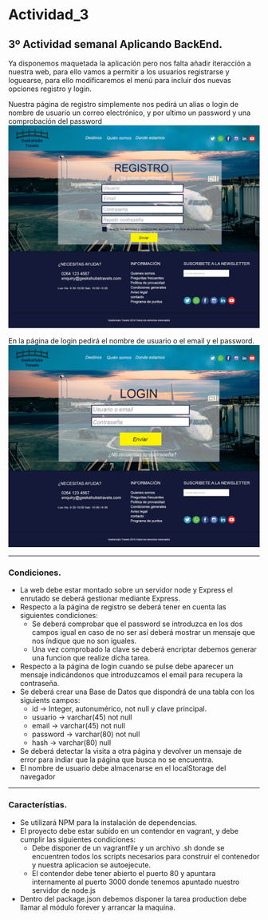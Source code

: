 # Actividad_3
## 3º Actividad semanal Aplicando BackEnd.

Ya disponemos maquetada la aplicación pero nos falta añadir iteracción a nuestra web, para ello vamos a permitir a los usuarios registrarse y loguearse, para ello modificaremos el menú para incluir dos nuevas opciones registro y login.

Nuestra página de registro simplemente nos pedirá un alias o login de nombre de usuario un correo electrónico, y por ultimo un password y una comprobación del password
![alt_text](https://github.com/GeeksHubsAcademy/Actividad_3/blob/master/register.jpg)

En la página de login pedirá el nombre de usuario o el email y el password.
![alt_text](https://github.com/GeeksHubsAcademy/Actividad_3/blob/master/login.jpg)

---

### Condiciones.

* La web debe estar montado sobre un servidor node y Express el enrutado se deberá gestionar mediante Express.
* Respecto a la página de registro se deberá tener en cuenta las siguientes condiciones:
  * Se deberá comprobar que el password se introduzca en los dos campos igual en caso de no ser así deberá mostrar un mensaje que nos índique que no son iguales.
  * Una vez comprobado la clave se deberá encriptar debemos generar una funcion que realize dicha tarea.
* Respecto a la página de login cuando se pulse debe aparecer un mensaje indicándonos que introduzcamos el email para recupera la contraseña.
* Se deberá crear una Base de Datos que dispondrá de una tabla con los siguients campos:
  * id -> Integer, autonumérico, not null y clave principal.
  * usuario -> varchar(45) not null
  * email -> varchar(45) not null
  * password -> varchar(80) not null 
  * hash -> varchar(80) null
* Se deberá detectar la visita a otra página y devolver un mensaje de error para indiar que la página que busca no se encuentra.
* El nombre de usuario debe almacenarse en el localStorage del navegador

---

### Característias.
* Se utilizará NPM para la instalación de dependencias.
* El proyecto debe estar subido en un contendor en vagrant, y debe cumplir las siguientes condiciones:
  * Debe disponer de un vagrantfile y un archivo .sh donde se encuentren todos los scripts necesarios para construir el contenedor y nuestra aplicacion se autoejecute.
  * El contendor debe tener abierto el puerto 80 y apuntara internamente al puerto 3000 donde tenemos apuntado nuestro servidor de node.js
* Dentro del package.json debemos disponer la tarea production debe llamar al módulo forever y arrancar la maquina.

